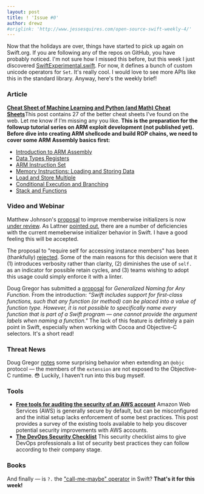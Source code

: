 ```yaml
---
layout: post
title: ! 'Issue #0'
author: drewz
#origlink: 'http://www.jessesquires.com/open-source-swift-weekly-4/'
---
```


Now that the holidays are over, things have started to pick up again on Swift.org. If you are following any of the repos on GitHub, you have probably noticed. I'm not sure how I missed this before, but this week I just discovered [SwiftExperimental.swift](https://github.com/apple/swift/blob/master/stdlib/internal/SwiftExperimental/SwiftExperimental.swift). For now, it defines a bunch of custom unicode operators for `Set`. It's really cool. I would love to see more APIs like this in the standard library. Anyway, here's the weekly brief!

<!--excerpt-->

### Article

[**Cheat Sheet of Machine Learning and Python (and Math) Cheat Sheets**](https://unsupervisedmethods.com/cheat-sheet-of-machine-learning-and-python-and-math-cheat-sheets-a4afe4e791b6)This post contains 27 of the better cheat sheets I’ve found on the web. Let me know if I’m missing any you like.
**This is the preparation for the followup tutorial series on ARM exploit development (not published yet). Before dive into creating ARM shellcode and build ROP chains, we need to cover some ARM Assembly basics first:**
- [Introduction to ARM Assembly](https://azeria-labs.com/writing-arm-assembly-part-1/)
- [Data Types Registers](https://azeria-labs.com/arm-data-types-and-registers-part-2/)
- [ARM Instruction Set](https://azeria-labs.com/arm-instruction-set-part-3/)
- [Memory Instructions: Loading and Storing Data](https://azeria-labs.com/memory-instructions-load-and-store-part-4/)
- [Load and Store Multiple](https://azeria-labs.com/load-and-store-multiple-part-5/)
- [Conditional Execution and Branching](https://azeria-labs.com/arm-conditional-execution-and-branching-part-6/)
- [Stack and Functions](https://azeria-labs.com/functions-and-the-stack-part-7/)


### Video and Webinar

Matthew Johnson's [proposal](https://github.com/apple/swift-evolution/blob/master/proposals/0018-flexible-memberwise-initialization.md) to improve memberwise initializers is now [under review](https://lists.swift.org/pipermail/swift-evolution-announce/2016-January/000010.html). As Lattner [pointed out](https://lists.swift.org/pipermail/swift-evolution/Week-of-Mon-20151130/000518.html), there are a number of deficiencies with the current memeberwise initializer behavior in Swift. I have a good feeling this will be accepted.

The proposal to "require self for accessing instance members" has been (thankfully) [rejected](https://lists.swift.org/pipermail/swift-evolution-announce/2016-January/000009.html). Some of the main reasons for this decision were that it (1) introduces verbosity rather than clarity, (2) diminishes the use of `self.` as an indicator for possible retain cycles, and (3) teams wishing to adopt this usage could simply enforce it with a linter.

Doug Gregor has submitted a [proposal](https://github.com/DougGregor/swift-evolution/blob/generalized-naming/proposals/0000-generalized-naming.md) for *Generalized Naming for Any Function*. From the introduction: *"Swift includes support for first-class functions, such that any function (or method) can be placed into a value of function type. However, it is not possible to specifically name every function that is part of a Swift program &mdash; one cannot provide the argument labels when naming a function."* The lack of this feature is definitely a pain point in Swift, especially when working with Cocoa and Objective-C selectors. It's a short read!

### Threat News

Doug Gregor [notes](https://lists.swift.org/pipermail/swift-evolution/Week-of-Mon-20160104/005312.html) some surprising behavior when extending an `@objc` protocol &mdash; the members of the `extension` are not exposed to the Objective-C runtime. 😳 Luckily, I haven't run into this bug myself.

### Tools

- [**Free tools for auditing the security of an AWS account**](https://summitroute.com/blog/2017/05/30/free_tools_for_auditing_the_security_of_an_aws_account/) Amazon Web Services (AWS) is generally secure by default, but can be misconfigured and the initial setup lacks enforcement of some best practices. This post provides a survey of the existing tools available to help you discover potential security improvements with AWS accounts.
- [**The DevOps Security Checklist**](https://devops-security-checklist.sqreen.io/) This security checklist aims to give DevOps professionals a list of security best practices they can follow according to their company stage.

### Books

And finally &mdash; is `?.` the ["call-me-maybe" operator](https://twitter.com/uint_min/status/683532142677114880) in Swift? **That's it for this week!**
